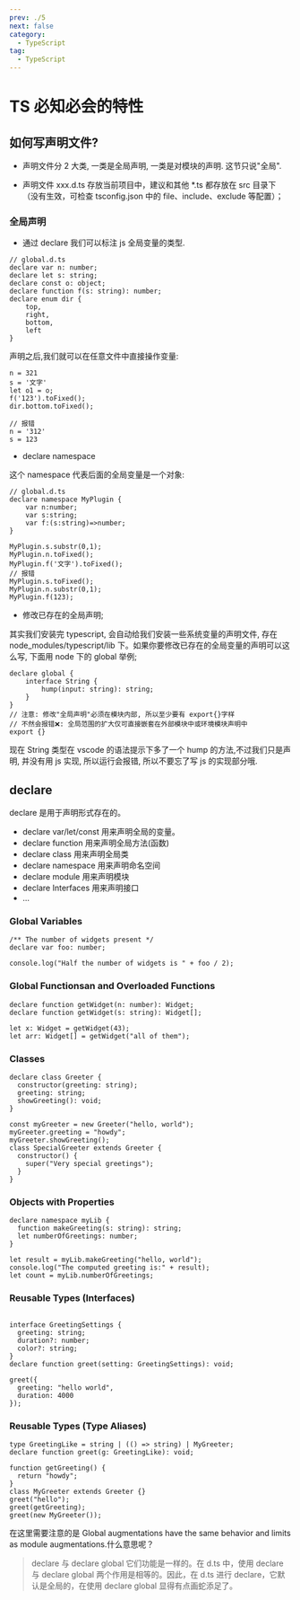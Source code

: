 ```yaml
---
prev: ./5
next: false
category:
  - TypeScript
tag:
  - TypeScript
---
```


# TS 必知必会的特性

## 如何写声明文件?

- 声明文件分 2 大类, 一类是全局声明, 一类是对模块的声明. 这节只说"全局".

- 声明文件 xxx.d.ts 存放当前项目中，建议和其他 \*.ts 都存放在 src 目录下（没有生效，可检查 tsconfig.json 中的 file、include、exclude 等配置）；

### 全局声明

- 通过 declare 我们可以标注 js 全局变量的类型.

```ts:no-line-numbers
// global.d.ts
declare var n: number;
declare let s: string;
declare const o: object;
declare function f(s: string): number;
declare enum dir {
    top,
    right,
    bottom,
    left
}
```

声明之后,我们就可以在任意文件中直接操作变量:

```ts:no-line-numbers
n = 321
s = '文字'
let o1 = o;
f('123').toFixed();
dir.bottom.toFixed();

// 报错
n = '312'
s = 123
```

- declare namespace

这个 namespace 代表后面的全局变量是一个对象:

```ts:no-line-numbers
// global.d.ts
declare namespace MyPlugin {
    var n:number;
    var s:string;
    var f:(s:string)=>number;
}
```

```ts:no-line-numbers
MyPlugin.s.substr(0,1);
MyPlugin.n.toFixed();
MyPlugin.f('文字').toFixed();
// 报错
MyPlugin.s.toFixed();
MyPlugin.n.substr(0,1);
MyPlugin.f(123);
```

- 修改已存在的全局声明;

其实我们安装完 typescript, 会自动给我们安装一些系统变量的声明文件, 存在 node_modules/typescript/lib 下。如果你要修改已存在的全局变量的声明可以这么写, 下面用 node 下的 global 举例;

```ts:no-line-numbers
declare global {
    interface String {
        hump(input: string): string;
    }
}
// 注意: 修改"全局声明"必须在模块内部, 所以至少要有 export{}字样
// 不然会报错❌: 全局范围的扩大仅可直接嵌套在外部模块中或环境模块声明中
export {}
```

现在 String 类型在 vscode 的语法提示下多了一个 hump 的方法,不过我们只是声明, 并没有用 js 实现, 所以运行会报错, 所以不要忘了写 js 的实现部分哦.

<!-- ### 模块声明

如果在你的 TypeScript 文件 d.ts 的根级别位置含有 import 或者 export，那么它会在这个文件中创建一个本地的作用域.模块里的变量、函数、类等在外部是不可见的，除非你把它导出. -->

## declare

declare 是用于声明形式存在的。

- declare var/let/const 用来声明全局的变量。
- declare function 用来声明全局方法(函数)
- declare class 用来声明全局类
- declare namespace 用来声明命名空间
- declare module 用来声明模块
- declare Interfaces 用来声明接口
- ...

### Global Variables

```ts:no-line-numbers
/** The number of widgets present */
declare var foo: number;

console.log("Half the number of widgets is " + foo / 2);
```

### Global Functionsan and Overloaded Functions

```ts:no-line-numbers
declare function getWidget(n: number): Widget;
declare function getWidget(s: string): Widget[];

let x: Widget = getWidget(43);
let arr: Widget[] = getWidget("all of them");
```

### Classes

```ts:no-line-numbers
declare class Greeter {
  constructor(greeting: string);
  greeting: string;
  showGreeting(): void;
}

const myGreeter = new Greeter("hello, world");
myGreeter.greeting = "howdy";
myGreeter.showGreeting();
class SpecialGreeter extends Greeter {
  constructor() {
    super("Very special greetings");
  }
}
```

### Objects with Properties

```ts:no-line-numbers
declare namespace myLib {
  function makeGreeting(s: string): string;
  let numberOfGreetings: number;
}

let result = myLib.makeGreeting("hello, world");
console.log("The computed greeting is:" + result);
let count = myLib.numberOfGreetings;
```

### Reusable Types (Interfaces)

```ts:no-line-numbers

interface GreetingSettings {
  greeting: string;
  duration?: number;
  color?: string;
}
declare function greet(setting: GreetingSettings): void;

greet({
  greeting: "hello world",
  duration: 4000
});
```

### Reusable Types (Type Aliases)

```ts:no-line-numbers
type GreetingLike = string | (() => string) | MyGreeter;
declare function greet(g: GreetingLike): void;

function getGreeting() {
  return "howdy";
}
class MyGreeter extends Greeter {}
greet("hello");
greet(getGreeting);
greet(new MyGreeter());
```

在这里需要注意的是 Global augmentations have the same behavior and limits as module augmentations.什么意思呢？

> declare 与 declare global 它们功能是一样的。在 d.ts 中，使用 declare 与 declare global 两个作用是相等的。因此，在 d.ts 进行 declare，它默认是全局的，在使用 declare global 显得有点画蛇添足了。
